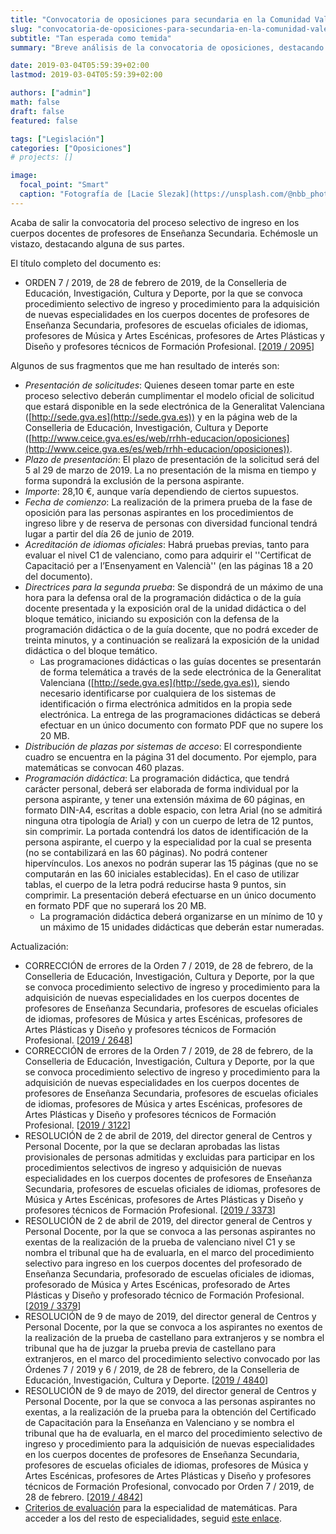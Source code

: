 ```yaml
---
title: "Convocatoria de oposiciones para secundaria en la Comunidad Valenciana (2019)"
slug: "convocatoria-de-oposiciones-para-secundaria-en-la-comunidad-valenciana-2019"
subtitle: "Tan esperada como temida"
summary: "Breve análisis de la convocatoria de oposiciones, destacando algunas de sus principales características."

date: 2019-03-04T05:59:39+02:00
lastmod: 2019-03-04T05:59:39+02:00

authors: ["admin"]
math: false
draft: false
featured: false

tags: ["Legislación"]
categories: ["Oposiciones"]
# projects: []

image:
  focal_point: "Smart"
  caption: "Fotografía de [Lacie Slezak](https://unsplash.com/@nbb_photos), disponible en [Unsplash](https://unsplash.com/photos/yHG6llFLjS0)."
---
```


Acaba de salir la convocatoria del proceso selectivo de ingreso en los cuerpos docentes de profesores de Enseñanza Secundaria. Echémosle un vistazo, destacando alguna de sus partes.

El título completo del documento es:

- ORDEN 7 / 2019, de 28 de febrero de 2019, de la Conselleria de Educación, Investigación, Cultura y Deporte, por la que se convoca procedimiento selectivo de ingreso y procedimiento para la adquisición de nuevas especialidades en los cuerpos docentes de profesores de Enseñanza Secundaria, profesores de escuelas oficiales de idiomas, profesores de Música y Artes Escénicas, profesores de Artes Plásticas y Diseño y profesores técnicos de Formación Profesional. [[2019 / 2095](http://www.dogv.gva.es/datos/2019/03/04/pdf/2019_2095.pdf)]

Algunos de sus fragmentos que me han resultado de interés son:

- *Presentación de solicitudes*: Quienes deseen tomar parte en este proceso selectivo deberán cumplimentar el modelo oficial de solicitud que estará disponible en la sede electrónica de la Generalitat Valenciana ([http://sede.gva.es](http://sede.gva.es)) y en la página web de la Conselleria de Educación, Investigación, Cultura y Deporte ([http://www.ceice.gva.es/es/web/rrhh-educacion/oposiciones](http://www.ceice.gva.es/es/web/rrhh-educacion/oposiciones)).
- *Plazo de presentación*: El plazo de presentación de la solicitud será del 5 al 29 de marzo de 2019. La no presentación de la misma en tiempo y forma supondrá la exclusión de la persona aspirante.
- *Importe*: 28,10 €, aunque varía dependiendo de ciertos supuestos.
- *Fecha de comienzo*: La realización de la primera prueba de la fase de oposición para las personas aspirantes en los procedimientos de ingreso libre y de reserva de personas con diversidad funcional tendrá lugar a partir del
día 26 de junio de 2019.
- *Acreditación de idiomas oficiales*: Habrá pruebas previas, tanto para evaluar el nivel C1 de valenciano, como para adquirir el ''Certificat de Capacitació per a l’Ensenyament en Valencià'' (en las páginas 18 a 20 del documento).
- *Directrices para la segunda prueba*: Se dispondrá de un máximo de una hora para la defensa oral de la programación didáctica o de la guía docente presentada y la exposición oral de la unidad didáctica o del bloque temático, iniciando su exposición con la defensa de la programación didáctica o de la guía docente, que no podrá exceder de treinta minutos, y a continuación se realizará la exposición de la unidad didáctica o del bloque temático.
   - Las programaciones didácticas o las guías docentes se presentarán de forma telemática a través de la sede electrónica de la Generalitat Valenciana ([http://sede.gva.es](http://sede.gva.es)), siendo necesario identificarse por cualquiera de los sistemas de identificación o firma electrónica admitidos en la propia sede electrónica. La entrega de las programaciones didácticas se deberá efectuar en un único documento con formato PDF que no supere los 20 MB.
- *Distribución de plazas por sistemas de acceso*: El correspondiente cuadro se encuentra en la página 31 del documento. Por ejemplo, para matemáticas se convocan 460 plazas.
- *Programación didáctica*: La programación didáctica, que tendrá carácter personal, deberá ser elaborada de forma individual por la persona aspirante, y tener una extensión máxima de 60 páginas, en formato DIN-A4, escritas a doble espacio, con letra Arial (no se admitirá ninguna otra tipología de Arial) y con un cuerpo de letra de 12 puntos, sin comprimir. La portada contendrá los datos de identificación de la persona aspirante, el cuerpo y la especialidad por la cual se presenta (no se contabilizará en las 60 páginas). No podrá contener hipervínculos. Los anexos no podrán superar las 15 páginas (que no se computarán en las 60 iniciales establecidas). En el caso de utilizar tablas, el cuerpo de la letra podrá reducirse hasta 9 puntos, sin comprimir. La presentación deberá efectuarse en un único documento en formato PDF que no superará los 20 MB.
   - La programación didáctica deberá organizarse en un mínimo de 10 y un máximo de 15 unidades didácticas que deberán estar numeradas.

Actualización:

- CORRECCIÓN de errores de la Orden 7 / 2019, de 28 de febrero, de la Conselleria de Educación, Investigación, Cultura y Deporte, por la que se convoca procedimiento selectivo de ingreso y procedimiento para la adquisición
de nuevas especialidades en los cuerpos docentes de profesores de Enseñanza Secundaria, profesores de escuelas oficiales de idiomas, profesores de Música y artes Escénicas, profesores de Artes Plásticas y Diseño y profesores técnicos de Formación Profesional. [[2019 / 2648](http://www.dogv.gva.es/datos/2019/03/18/pdf/2019_2648.pdf)]
- CORRECCIÓN de errores de la Orden 7 / 2019, de 28 de febrero, de la Conselleria de Educación, Investigación, Cultura y Deporte, por la que se convoca procedimiento selectivo de ingreso y procedimiento para la adquisición de nuevas especialidades en los cuerpos docentes de profesores de Enseñanza Secundaria, profesores de escuelas oficiales de idiomas, profesores de Música y artes Escénicas, profesores de Artes Plásticas y Diseño y profesores técnicos de Formación Profesional. [[2019 / 3122](http://www.dogv.gva.es/datos/2019/03/29/pdf/2019_3122.pdf)]
- RESOLUCIÓN de 2 de abril de 2019, del director general de Centros y Personal Docente, por la que se declaran aprobadas las listas provisionales de personas admitidas y excluidas para participar en los procedimientos selectivos de ingreso y adquisición de nuevas especialidades en los cuerpos docentes de profesores de Enseñanza Secundaria, profesores de escuelas oficiales de idiomas, profesores de Música y Artes Escénicas, profesores de Artes Plásticas y Diseño y profesores técnicos de Formación Profesional. [[2019 / 3373](http://www.dogv.gva.es/datos/2019/04/04/pdf/2019_3373.pdf)]
- RESOLUCIÓN de 2 de abril de 2019, del director general de Centros y Personal Docente, por la que se convoca a las personas aspirantes no exentas de la realización de la prueba de valenciano nivel C1 y se nombra el tribunal que ha de evaluarla, en el marco del procedimiento selectivo para ingreso en los cuerpos docentes del profesorado de Enseñanza Secundaria, profesorado de escuelas oficiales de idiomas, profesorado de Música y Artes Escénicas, profesorado de Artes Plásticas y Diseño y profesorado técnico de Formación Profesional. [[2019 / 3379](http://www.dogv.gva.es/datos/2019/04/04/pdf/2019_3379.pdf)]
- RESOLUCIÓN de 9 de mayo de 2019, del director general de Centros y Personal Docente, por la que se convoca a los aspirantes no exentos de la realización de la prueba de castellano para extranjeros y se nombra el tribunal que ha de juzgar la prueba previa de castellano para extranjeros, en el marco del procedimiento selectivo convocado por las Órdenes 7 / 2019 y 6 / 2019, de 28 de febrero, de la Conselleria de Educación, Investigación, Cultura y Deporte.
[[2019 / 4840](http://www.dogv.gva.es/datos/2019/05/13/pdf/2019_4840.pdf)]
- RESOLUCIÓN de 9 de mayo de 2019, del director general de Centros y Personal Docente, por la que se convoca a las personas aspirantes no exentas, a la realización de la prueba para la obtención del Certificado de Capacitación para la Enseñanza en Valenciano y se nombra el tribunal que ha de evaluarla, en el marco del procedimiento selectivo de ingreso y procedimiento para la adquisición de nuevas especialidades en los cuerpos docentes de profesores de Enseñanza Secundaria, profesores de escuelas oficiales de idiomas, profesores de Música y Artes Escénicas, profesores de Artes Plásticas y Diseño y profesores técnicos de Formación Profesional, convocado por Orden 7 / 2019, de 28 de febrero. [[2019 / 4842](http://www.dogv.gva.es/datos/2019/05/13/pdf/2019_4842.pdf)]
- [Criterios de evaluación](http://www.ceice.gva.es/documents/162909733/168320500/206+Matematicas.pdf/6f691d36-27b1-45ed-96e4-b24891b8d3c5) para la especialidad de matemáticas. Para acceder a los del resto de especialidades, seguid [este enlace](http://www.ceice.gva.es/va/web/rrhh-educacion/2019-cos-de-professors-d-ensenyament-secundari/-/asset_publisher/dzJb8av1wCgh/content/criterios-de-evaluaci-4?redirect=http%3A%2F%2Fwww.ceice.gva.es%2Fca%2Fweb%2Frrhh-educacion%2F2019-cos-de-professors-d-ensenyament-secundari%3Fp_p_id%3D101_INSTANCE_dzJb8av1wCgh%26p_p_lifecycle%3D0%26p_p_state%3Dnormal%26p_p_mode%3Dview%26p_p_col_id%3Dcolumn-2%26p_p_col_count%3D1).

